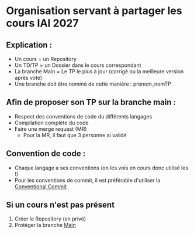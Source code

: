 # Organisation servant à partager les cours IAI 2027

## Explication : 
- Un cours = un Repository
- Un TD/TP = un Dossier dans le cours correspondant
- La branche Main = Le TP le plus à jour (corrigé ou la meilleure version après vote)
- Une branche doit être nommé de cette manière : prenom_nomTP

## Afin de proposer son TP sur la branche main :
- Respect des conventions de code du différents langages
- Compilation complète du code
- Faire une merge request (MR)
  - Pour la MR, il faut que 3 personne ai validé

## Convention de code :
- Chaque langage a ses conventions (on les vois en cours donc utilisé les !)
- Pour les conventions de commit, il est préférable d'utiliser la [Conventional Commit](https://www.conventionalcommits.org/en/v1.0.0/)

## Si un cours n'est pas présent
1. Créer le Repository (en privé)
2. Protéger la branche [Main](https://docs.github.com/en/repositories/configuring-branches-and-merges-in-your-repository/managing-protected-branches/managing-a-branch-protection-rule)
